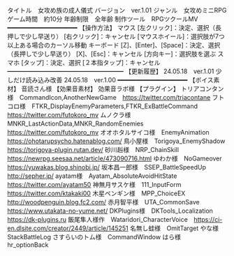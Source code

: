 タイトル　女攻め族の成人儀式
バージョン　ver.1.01
ジャンル　女攻めミニRPG
ゲーム時間　約10分
年齢制限　全年齢
制作ツール　RPGツクールMV
━━━━━━━━━━━━━━━━━━━
【操作方法】
マウス
[左クリック]：決定、選択（長押しで少し早送り）
[右クリック]：キャンセル
[マウスホイール]：選択肢が7つ以上ある場合のカーソル移動
キーボード
[Z]、[Enter]、[Space]：決定、選択（長押しで少し早送り）
[X]、[Esc]：キャンセル
[方向キー]：選択肢を選ぶ
スマホ
[タップ]：決定、選択
[２本指タップ]：キャンセル
━━━━━━━━━━━━━━━━━━━
【更新履歴】
24.05.18　ver.1.01 少しだけ読み込み改善
24.05.18　ver.1.00
━━━━━━━━━━━━━━━━━━━
【ボイス素材】
音読さん様
【効果音素材】
効果音ラボ様
【プラグイン】
トリアコンタン様　CommandIcon,AnotherNewGame　https://twitter.com/triacontane
フトコロ様　FTKR_DisplayEnemyParameters,FTKR_ExBattleCommand　https://twitter.com/futokoro_mv
ムノクラ様　MNKR_LastActionData,MNKR_RandomEnemies　https://twitter.com/futokoro_mv
オオホタルサイコ様　EnemyAnimation　https://ohotarupsycho.hatenablog.com/
鳥小屋様　Torigoya_EnemyShadow　https://torigoya-plugin.rutan.dev/
砂川赳様　NRP_ChainSkill　https://newrpg.seesaa.net/article/473090716.html
ゆわか様　NoGameover　https://yuwakas.blog.shinobi.jp/
坂本昌一郎様　SSEP_BattleSpeedUp　http://sepher.jp/
ayatam様　Ayatam_AbsoluteAvoidHitState　https://twitter.com/ayatam50
神無月サスケ様　111_InputForm　https://twitter.com/ktakaki00
木星ペンギン様　MPP_ChoiceEX　http://woodpenguin.blog.fc2.com/
赤月智平様　UTA_CommonSave　https://www.utakata-no-yume.net/
DKPlugins様　DKTools_Localization　https://dk-plugins.ru
飯尾隼人様作　Wataridori_CharacterVoice　https://ci-en.dlsite.com/creator/2449/article/145251
名無し蛙様　OmitTarget
やな様　StackBattleLog
さすらいのトム様　CommandWindow
はら様　hr_optionBack
